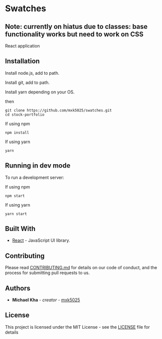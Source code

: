 # Swatches

## Note: currently on hiatus due to classes: base functionality works but need to work on CSS

React application

## Installation

Install node.js, add to path.

Install git, add to path.

Install yarn depending on your OS.

then
```
git clone https://github.com/mxk5025/swatches.git
cd stock-portfolio
```

If using npm
```
npm install
```

If using yarn
```
yarn
```

## Running in dev mode

To run a development server:

If using npm
```
npm start
```

If using yarn
```
yarn start
```

## Built With

* [React](https://reactjs.org/) - JavaScript UI library.

## Contributing

Please read [CONTRIBUTING.md](https://github.com/mxk5025/swatches/blob/master/CONTRIBUTING.md) for details on our code of conduct, and the process for submitting pull requests to us.

## Authors

* **Michael Kha** - *creator* - [mxk5025](https://github.com/mxk5025)

## License

This project is licensed under the MIT License - see the [LICENSE](LICENSE) file for details

